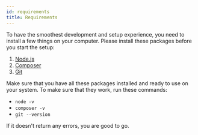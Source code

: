 ```yaml
---
id: requirements
title: Requirements
---
```


To have the smoothest development and setup experience, you need to install a few things on your computer.
Please install these packages before you start the setup:

1. [Node.js](https://nodejs.org/en/)
2. [Composer](https://getcomposer.org/)
4. [Git](https://git-scm.com/)

Make sure that you have all these packages installed and ready to use on your system. To make sure that they work, run these commands:
- `node -v`
- `composer -v`
- `git --version`

If it doesn't return any errors, you are good to go.
